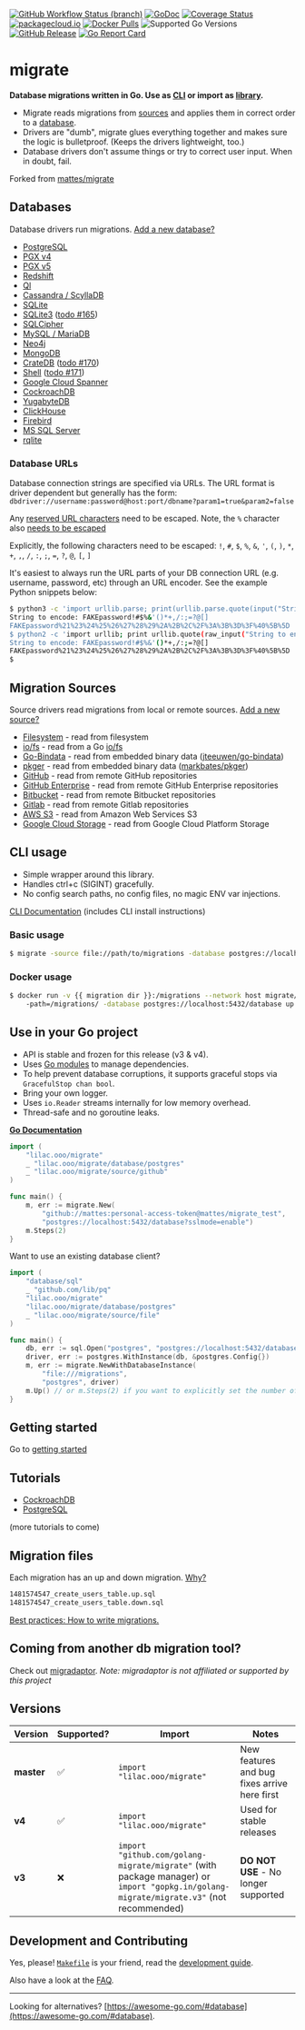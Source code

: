 [![GitHub Workflow Status (branch)](https://img.shields.io/github/actions/workflow/status/golang-migrate/migrate/ci.yaml?branch=master)](https://github.com/golang-migrate/migrate/actions/workflows/ci.yaml?query=branch%3Amaster)
[![GoDoc](https://pkg.go.dev/badge/lilac.ooo/migrate)](https://pkg.go.dev/lilac.ooo/migrate)
[![Coverage Status](https://img.shields.io/coveralls/github/golang-migrate/migrate/master.svg)](https://coveralls.io/github/golang-migrate/migrate?branch=master)
[![packagecloud.io](https://img.shields.io/badge/deb-packagecloud.io-844fec.svg)](https://packagecloud.io/golang-migrate/migrate?filter=debs)
[![Docker Pulls](https://img.shields.io/docker/pulls/migrate/migrate.svg)](https://hub.docker.com/r/migrate/migrate/)
![Supported Go Versions](https://img.shields.io/badge/Go-1.24%2C%201.25-lightgrey.svg)
[![GitHub Release](https://img.shields.io/github/release/golang-migrate/migrate.svg)](https://github.com/golang-migrate/migrate/releases)
[![Go Report Card](https://goreportcard.com/badge/lilac.ooo/migrate)](https://goreportcard.com/report/lilac.ooo/migrate)

# migrate

__Database migrations written in Go. Use as [CLI](#cli-usage) or import as [library](#use-in-your-go-project).__

* Migrate reads migrations from [sources](#migration-sources)
   and applies them in correct order to a [database](#databases).
* Drivers are "dumb", migrate glues everything together and makes sure the logic is bulletproof.
   (Keeps the drivers lightweight, too.)
* Database drivers don't assume things or try to correct user input. When in doubt, fail.

Forked from [mattes/migrate](https://github.com/mattes/migrate)

## Databases

Database drivers run migrations. [Add a new database?](database/driver.go)

* [PostgreSQL](database/postgres)
* [PGX v4](database/pgx)
* [PGX v5](database/pgx/v5)
* [Redshift](database/redshift)
* [Ql](database/ql)
* [Cassandra / ScyllaDB](database/cassandra)
* [SQLite](database/sqlite)
* [SQLite3](database/sqlite3) ([todo #165](https://github.com/mattes/migrate/issues/165))
* [SQLCipher](database/sqlcipher)
* [MySQL / MariaDB](database/mysql)
* [Neo4j](database/neo4j)
* [MongoDB](database/mongodb)
* [CrateDB](database/crate) ([todo #170](https://github.com/mattes/migrate/issues/170))
* [Shell](database/shell) ([todo #171](https://github.com/mattes/migrate/issues/171))
* [Google Cloud Spanner](database/spanner)
* [CockroachDB](database/cockroachdb)
* [YugabyteDB](database/yugabytedb)
* [ClickHouse](database/clickhouse)
* [Firebird](database/firebird)
* [MS SQL Server](database/sqlserver)
* [rqlite](database/rqlite)

### Database URLs

Database connection strings are specified via URLs. The URL format is driver dependent but generally has the form: `dbdriver://username:password@host:port/dbname?param1=true&param2=false`

Any [reserved URL characters](https://en.wikipedia.org/wiki/Percent-encoding#Percent-encoding_reserved_characters) need to be escaped. Note, the `%` character also [needs to be escaped](https://en.wikipedia.org/wiki/Percent-encoding#Percent-encoding_the_percent_character)

Explicitly, the following characters need to be escaped:
`!`, `#`, `$`, `%`, `&`, `'`, `(`, `)`, `*`, `+`, `,`, `/`, `:`, `;`, `=`, `?`, `@`, `[`, `]`

It's easiest to always run the URL parts of your DB connection URL (e.g. username, password, etc) through an URL encoder. See the example Python snippets below:

```bash
$ python3 -c 'import urllib.parse; print(urllib.parse.quote(input("String to encode: "), ""))'
String to encode: FAKEpassword!#$%&'()*+,/:;=?@[]
FAKEpassword%21%23%24%25%26%27%28%29%2A%2B%2C%2F%3A%3B%3D%3F%40%5B%5D
$ python2 -c 'import urllib; print urllib.quote(raw_input("String to encode: "), "")'
String to encode: FAKEpassword!#$%&'()*+,/:;=?@[]
FAKEpassword%21%23%24%25%26%27%28%29%2A%2B%2C%2F%3A%3B%3D%3F%40%5B%5D
$
```

## Migration Sources

Source drivers read migrations from local or remote sources. [Add a new source?](source/driver.go)

* [Filesystem](source/file) - read from filesystem
* [io/fs](source/iofs) - read from a Go [io/fs](https://pkg.go.dev/io/fs#FS)
* [Go-Bindata](source/go_bindata) - read from embedded binary data ([jteeuwen/go-bindata](https://github.com/jteeuwen/go-bindata))
* [pkger](source/pkger) - read from embedded binary data ([markbates/pkger](https://github.com/markbates/pkger))
* [GitHub](source/github) - read from remote GitHub repositories
* [GitHub Enterprise](source/github_ee) - read from remote GitHub Enterprise repositories
* [Bitbucket](source/bitbucket) - read from remote Bitbucket repositories
* [Gitlab](source/gitlab) - read from remote Gitlab repositories
* [AWS S3](source/aws_s3) - read from Amazon Web Services S3
* [Google Cloud Storage](source/google_cloud_storage) - read from Google Cloud Platform Storage

## CLI usage

* Simple wrapper around this library.
* Handles ctrl+c (SIGINT) gracefully.
* No config search paths, no config files, no magic ENV var injections.

[CLI Documentation](cmd/migrate) (includes CLI install instructions)

### Basic usage

```bash
$ migrate -source file://path/to/migrations -database postgres://localhost:5432/database up 2
```

### Docker usage

```bash
$ docker run -v {{ migration dir }}:/migrations --network host migrate/migrate
    -path=/migrations/ -database postgres://localhost:5432/database up 2
```

## Use in your Go project

* API is stable and frozen for this release (v3 & v4).
* Uses [Go modules](https://golang.org/cmd/go/#hdr-Modules__module_versions__and_more) to manage dependencies.
* To help prevent database corruptions, it supports graceful stops via `GracefulStop chan bool`.
* Bring your own logger.
* Uses `io.Reader` streams internally for low memory overhead.
* Thread-safe and no goroutine leaks.

__[Go Documentation](https://pkg.go.dev/lilac.ooo/migrate)__

```go
import (
    "lilac.ooo/migrate"
    _ "lilac.ooo/migrate/database/postgres"
    _ "lilac.ooo/migrate/source/github"
)

func main() {
    m, err := migrate.New(
        "github://mattes:personal-access-token@mattes/migrate_test",
        "postgres://localhost:5432/database?sslmode=enable")
    m.Steps(2)
}
```

Want to use an existing database client?

```go
import (
    "database/sql"
    _ "github.com/lib/pq"
    "lilac.ooo/migrate"
    "lilac.ooo/migrate/database/postgres"
    _ "lilac.ooo/migrate/source/file"
)

func main() {
    db, err := sql.Open("postgres", "postgres://localhost:5432/database?sslmode=enable")
    driver, err := postgres.WithInstance(db, &postgres.Config{})
    m, err := migrate.NewWithDatabaseInstance(
        "file:///migrations",
        "postgres", driver)
    m.Up() // or m.Steps(2) if you want to explicitly set the number of migrations to run
}
```

## Getting started

Go to [getting started](GETTING_STARTED.md)

## Tutorials

* [CockroachDB](database/cockroachdb/TUTORIAL.md)
* [PostgreSQL](database/postgres/TUTORIAL.md)

(more tutorials to come)

## Migration files

Each migration has an up and down migration. [Why?](FAQ.md#why-two-separate-files-up-and-down-for-a-migration)

```bash
1481574547_create_users_table.up.sql
1481574547_create_users_table.down.sql
```

[Best practices: How to write migrations.](MIGRATIONS.md)

## Coming from another db migration tool?

Check out [migradaptor](https://github.com/musinit/migradaptor/).
*Note: migradaptor is not affiliated or supported by this project*

## Versions

Version | Supported? | Import | Notes
--------|------------|--------|------
**master** | :white_check_mark: | `import "lilac.ooo/migrate"` | New features and bug fixes arrive here first |
**v4** | :white_check_mark: | `import "lilac.ooo/migrate"` | Used for stable releases |
**v3** | :x: | `import "github.com/golang-migrate/migrate"` (with package manager) or `import "gopkg.in/golang-migrate/migrate.v3"` (not recommended) | **DO NOT USE** - No longer supported |

## Development and Contributing

Yes, please! [`Makefile`](Makefile) is your friend,
read the [development guide](CONTRIBUTING.md).

Also have a look at the [FAQ](FAQ.md).

---

Looking for alternatives? [https://awesome-go.com/#database](https://awesome-go.com/#database).

